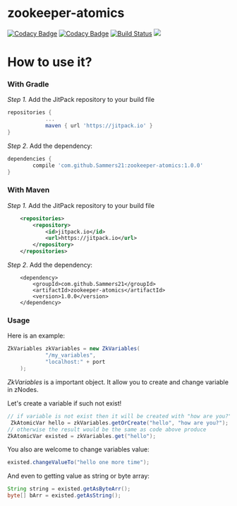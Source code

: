 # zookeeper-atomics

[![Codacy Badge](https://api.codacy.com/project/badge/grade/b29214ce1ff64ba88326cb9011ffbc54)](https://www.codacy.com/app/Sammers21/zookeeper-atomics)
[![Codacy Badge](https://api.codacy.com/project/badge/Coverage/fd054abb2dc94d9eb0993014e051ac58)](https://www.codacy.com/app/Sammers21/zookeeper-atomics?utm_source=github.com&amp;utm_medium=referral&amp;utm_content=Sammers21/zookeeper-atomics&amp;utm_campaign=Badge_Coverage)
[![Build Status](https://travis-ci.org/Sammers21/zookeeper-atomics.svg?branch=master)](https://travis-ci.org/Sammers21/zookeeper-atomics)
[![](https://jitpack.io/v/Sammers21/zookeeper-atomics.svg)](https://jitpack.io/#Sammers21/zookeeper-atomics)

# How to use it?

### With Gradle

_Step 1._ Add the JitPack repository to your build file

```groovy
repositories {
			...
			maven { url 'https://jitpack.io' }
}
```

_Step 2_. Add the dependency:

```groovy
dependencies {
		compile 'com.github.Sammers21:zookeeper-atomics:1.0.0'
}
```

### With Maven

_Step 1._ Add the JitPack repository to your build file

```xml
	<repositories>
		<repository>
		    <id>jitpack.io</id>
		    <url>https://jitpack.io</url>
		</repository>
	</repositories>
```

_Step 2_. Add the dependency:

```text
	<dependency>
	    <groupId>com.github.Sammers21</groupId>
	    <artifactId>zookeeper-atomics</artifactId>
	    <version>1.0.0</version>
	</dependency>
```

### Usage

Here is an example:

```java
ZkVariables zkVariables = new ZkVariables(
            "/my_variables",
            "localhost:" + port
    );
```

_ZkVariables_ is a important object. It allow you to create and change variable in zNodes.

Let's create a variable if such not exist! 

```java
// if variable is not exist then it will be created with "how are you?" value
 ZkAtomicVar hello = zkVariables.getOrCreate("hello", "how are you?");
// otherwise the result would be the same as code above produce
ZkAtomicVar existed = zkVariables.get("hello");
```

You also are welcome to change variables value:

```java
existed.changeValueTo("hello one more time");
```

And even to getting value as string or byte array:

```java
String string = existed.getAsByteArr(); 
byte[] bArr = existed.getAsString();
```